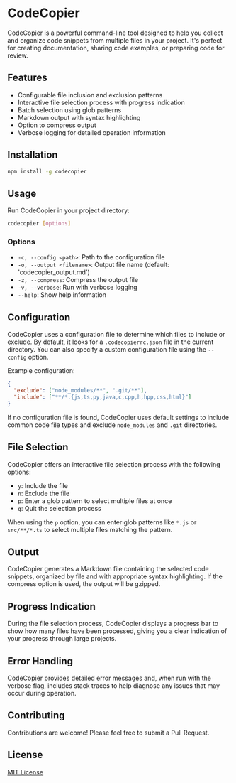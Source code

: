 # CodeCopier

CodeCopier is a powerful command-line tool designed to help you collect and organize code snippets from multiple files in your project. It's perfect for creating documentation, sharing code examples, or preparing code for review.

## Features

- Configurable file inclusion and exclusion patterns
- Interactive file selection process with progress indication
- Batch selection using glob patterns
- Markdown output with syntax highlighting
- Option to compress output
- Verbose logging for detailed operation information

## Installation

```bash
npm install -g codecopier
```

## Usage

Run CodeCopier in your project directory:

```bash
codecopier [options]
```

### Options

- `-c, --config <path>`: Path to the configuration file
- `-o, --output <filename>`: Output file name (default: 'codecopier_output.md')
- `-z, --compress`: Compress the output file
- `-v, --verbose`: Run with verbose logging
- `--help`: Show help information

## Configuration

CodeCopier uses a configuration file to determine which files to include or exclude. By default, it looks for a `.codecopierrc.json` file in the current directory. You can also specify a custom configuration file using the `--config` option.

Example configuration:

```json
{
  "exclude": ["node_modules/**", ".git/**"],
  "include": ["**/*.{js,ts,py,java,c,cpp,h,hpp,css,html}"]
}
```

If no configuration file is found, CodeCopier uses default settings to include common code file types and exclude `node_modules` and `.git` directories.

## File Selection

CodeCopier offers an interactive file selection process with the following options:

- `y`: Include the file
- `n`: Exclude the file
- `p`: Enter a glob pattern to select multiple files at once
- `q`: Quit the selection process

When using the `p` option, you can enter glob patterns like `*.js` or `src/**/*.ts` to select multiple files matching the pattern.

## Output

CodeCopier generates a Markdown file containing the selected code snippets, organized by file and with appropriate syntax highlighting. If the compress option is used, the output will be gzipped.

## Progress Indication

During the file selection process, CodeCopier displays a progress bar to show how many files have been processed, giving you a clear indication of your progress through large projects.

## Error Handling

CodeCopier provides detailed error messages and, when run with the verbose flag, includes stack traces to help diagnose any issues that may occur during operation.

## Contributing

Contributions are welcome! Please feel free to submit a Pull Request.

## License

[MIT License](LICENSE)

